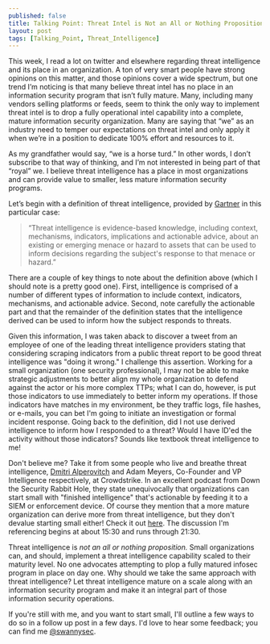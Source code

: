 ```yaml
---
published: false
title: Talking Point: Threat Intel is Not an All or Nothing Proposition
layout: post
tags: [Talking_Point, Threat_Intelligence]
---
```

This week, I read a lot on twitter and elsewhere regarding threat intelligence and its place in an organization.  A ton of very smart people have strong opinions on this matter, and those opinions cover a wide spectrum, but one trend I’m noticing is that many believe threat intel has no place in an information security program that isn’t fully mature.  Many, including many vendors selling platforms or feeds, seem to think the only way to implement threat intel is to drop a fully operational intel capability into a complete, mature information security organization.  Many are saying that “we” as an industry need to temper our expectations on threat intel and only apply it when we’re in a position to dedicate 100% effort and resources to it.

As my grandfather would say, “we is a horse turd.”  In other words, I don’t subscribe to that way of thinking, and I’m not interested in being part of that “royal” we.  I believe threat intelligence has a place in most organizations and can provide value to smaller, less mature information security programs.

Let’s begin with a definition of threat intelligence, provided by [Gartner]( https://www.gartner.com/doc/2487216/definition-threat-intelligence) in this particular case:

> “Threat intelligence is evidence-based knowledge, including context, mechanisms, indicators, implications and actionable advice, about an existing or emerging menace or hazard to assets that can be used to inform decisions regarding the subject's response to that menace or hazard.”

There are a couple of key things to note about the definition above (which I should note is a pretty good one).  First, intelligence is comprised of a number of different types of information to include context, indicators, mechanisms, and actionable advice.  Second, note carefully the actionable part and that the remainder of the definition states that the intelligence derived can be used to inform how the subject responds to threats.

Given this information, I was taken aback to discover a tweet from an employee of one of the leading threat intelligence providers stating that considering scraping indicators from a public threat report to be good threat intelligence was "doing it wrong."  I challenge this assertion.  Working for a small organization (one security professional), I may not be able to make strategic adjustments to better align my whole organization to defend against the actor or his more complex TTPs; what I can do, however, is put those indicators to use immediately to better inform my operations.  If those indicators have matches in my environment, be they traffic logs, file hashes, or e-mails, you can bet I'm going to initiate an investigation or formal incident response.  Going back to the definition, did I not use derived intelligence to inform how I responded to a threat?  Would I have ID'ed the activity without those indicators?  Sounds like textbook threat intelligence to me!

Don't believe me?  Take it from some people who live and breathe threat intelligence, [Dmitri Alperovitch](https://twitter.com/dmitricyber) and Adam Meyers, Co-Founder and VP Intelligence respectively, at Crowdstrike.  In an excellent podcast from Down the Security Rabbit Hole, they state unequivocally that organizations can start small with "finished intelligence" that's actionable by feeding it to a SIEM or enforcement device.  Of course they mention that a more mature organization can derive more from threat intelligence, but they don't devalue starting small either!  Check it out [here](http://podcast.wh1t3rabbit.net/dtr-episode-118-demystifying-threat-intelligence).  The discussion I'm referencing begins at about 15:30 and runs through 21:30.

Threat intelligence is *not an all or nothing proposition.*  Small organizations can, and should, implement a threat intelligence capability scaled to their maturity level.  No one advocates attempting to plop a fully matured infosec program in place on day one.  Why should we take the same approach with threat intelligence?  Let threat intelligence mature on a scale along with an information security program and make it an integral part of those information security operations.

If you're still with me, and you want to start small, I'll outline a few ways to do so in a follow up post in a few days.  I'd love to hear some feedback; you can find me [@swannysec](https://twitter.com/swannysec).
